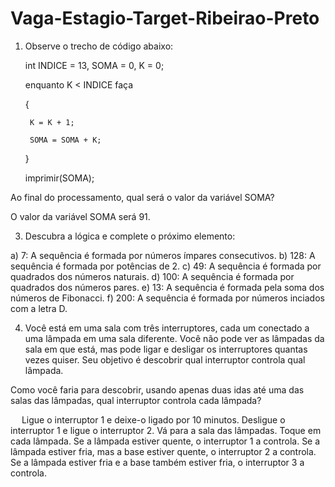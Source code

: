 # Vaga-Estagio-Target-Ribeirao-Preto

1) Observe o trecho de código abaixo: 

 	int INDICE = 13, SOMA = 0, K = 0; 

 	enquanto K < INDICE faça 

	{ 

		K = K + 1; 

		SOMA = SOMA + K; 

	} 

 	imprimir(SOMA);

  Ao final do processamento, qual será o valor da variável SOMA? 

  O valor da variável SOMA será 91.

3) Descubra a lógica e complete o próximo elemento:  

  a) 7: A sequência é formada por números ímpares consecutivos.
  b) 128: A sequência é formada por potências de 2.
  c) 49: A sequência é formada por quadrados dos números naturais.
  d) 100: A sequência é formada por quadrados dos números pares.
  e) 13: A sequência é formada pela soma dos números de Fibonacci.
  f) 200: A sequência é formada por números inciados com a letra D.

4) Você está em uma sala com três interruptores, cada um conectado a uma lâmpada em uma sala diferente. Você não pode ver as lâmpadas da sala em que está, mas pode ligar e desligar os interruptores quantas vezes quiser. Seu objetivo é descobrir qual interruptor controla qual lâmpada.

  Como você faria para descobrir, usando apenas duas idas até uma das salas das lâmpadas, qual interruptor controla cada lâmpada?  

   
    Ligue o interruptor 1 e deixe-o ligado por 10 minutos.
    Desligue o interruptor 1 e ligue o interruptor 2.
    Vá para a sala das lâmpadas.
    Toque em cada lâmpada.
      Se a lâmpada estiver quente, o interruptor 1 a controla.
      Se a lâmpada estiver fria, mas a base estiver quente, o interruptor 2 a controla.
      Se a lâmpada estiver fria e a base também estiver fria, o interruptor 3 a controla.
